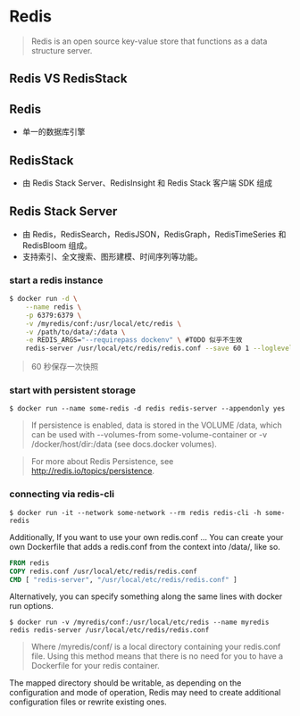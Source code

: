 # Redis
> Redis is an open source key-value store that functions as a data structure server.

## Redis VS RedisStack

## Redis
- 单一的数据库引擎

## RedisStack
- 由 Redis Stack Server、RedisInsight 和 Redis Stack 客户端 SDK 组成

## Redis Stack Server
- 由 Redis，RedisSearch，RedisJSON，RedisGraph，RedisTimeSeries 和 RedisBloom 组成。
- 支持索引、全文搜索、图形建模、时间序列等功能。

### start a redis instance

```bash
$ docker run -d \
    --name redis \
    -p 6379:6379 \
    -v /myredis/conf:/usr/local/etc/redis \
    -v /path/to/data/:/data \
    -e REDIS_ARGS="--requirepass dockenv" \ #TODO 似乎不生效
    redis-server /usr/local/etc/redis/redis.conf --save 60 1 --loglevel warning
```
> 60 秒保存一次快照

### start with persistent storage
`$ docker run --name some-redis -d redis redis-server --appendonly yes`
> If persistence is enabled, data is stored in the VOLUME /data, which can be used with --volumes-from some-volume-container or -v /docker/host/dir:/data (see docs.docker volumes).

> For more about Redis Persistence, see http://redis.io/topics/persistence.

### connecting via redis-cli
`$ docker run -it --network some-network --rm redis redis-cli -h some-redis`

Additionally, If you want to use your own redis.conf ...
You can create your own Dockerfile that adds a redis.conf from the context into /data/, like so.
```Dockerfile
FROM redis
COPY redis.conf /usr/local/etc/redis/redis.conf
CMD [ "redis-server", "/usr/local/etc/redis/redis.conf" ]
```

Alternatively, you can specify something along the same lines with docker run options.

`$ docker run -v /myredis/conf:/usr/local/etc/redis --name myredis redis redis-server /usr/local/etc/redis/redis.conf`


> Where /myredis/conf/ is a local directory containing your redis.conf file. Using this method means that there is no need for you to have a Dockerfile for your redis container.

The mapped directory should be writable, as depending on the configuration and mode of operation, Redis may need to create additional configuration files or rewrite existing ones.

